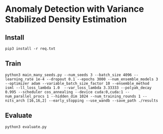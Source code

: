 # Anomaly Detection with Variance Stabilized Density Estimation

## Install
```
pip3 install -r req.txt
```

## Train
```
python3 main_many_seeds.py --num_seeds 3 --batch_size 4096 --learning_rate 1e-4 --dropout 0.1 --epochs 3000 --num_ensemble_models 3 --optimizer adam --variable_batch_size_factor 10 --ensemble_method isml --ll_loss_lambda 1.0  --var_loss_lambda 3.33333 --polyak_decay 0.995 --scheduler cos_annealing --device cuda:0,cuda:1 --num_parallel_procs 1 --hidden_dim 1024 --num_training_rounds 1 --nits_arch [16,16,2] --early_stopping --use_wandb --save_path ./results 
```

## Evaluate
```
python3 evaluate.py
```